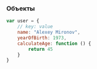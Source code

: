 ### Объекты

```javascript
var user = {
    // key: value
    name: "Alexey Mironov",
    yearOfBirth: 1973,
    calculateAge: function () {
        return 45
    }
}
```